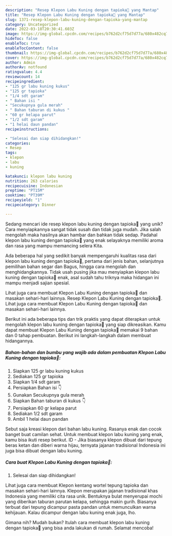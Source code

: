 ```yaml
---
description: "Resep Klepon Labu Kuning dengan tapioka🎃 yang Mantap"
title: "Resep Klepon Labu Kuning dengan tapioka🎃 yang Mantap"
slug: 1371-resep-klepon-labu-kuning-dengan-tapioka-yang-mantap
category: Uncategorized
date: 2022-03-18T20:30:41.603Z
image: https://img-global.cpcdn.com/recipes/b762d2cf75d7d77a/680x482cq70/klepon-labu-kuning-dengan-tapioka-foto-resep-utama.jpg
hideToc: false
enableToc: true
enableTocContent: false
thumbnail: https://img-global.cpcdn.com/recipes/b762d2cf75d7d77a/680x482cq70/klepon-labu-kuning-dengan-tapioka-foto-resep-utama.jpg
cover: https://img-global.cpcdn.com/recipes/b762d2cf75d7d77a/680x482cq70/klepon-labu-kuning-dengan-tapioka-foto-resep-utama.jpg
author: Admin
authorAv: notfound
ratingvalue: 4.4
reviewcount: 14
recipeingredient:
- "125 gr labu kuning kukus"
- "125 gr tapioka"
- "1/4 sdt garam"
- " Bahan isi "
- "Secukupnya gula merah"
- " Bahan taburan di kukus "
- "60 gr kelapa parut"
- "1/2 sdt garam"
- "1 helai daun pandan"
recipeinstructions:

- "Selesai dan siap dihidangkan!"
categories:
- Resep
tags:
- klepon
- labu
- kuning

katakunci: klepon labu kuning 
nutrition: 263 calories
recipecuisine: Indonesian
preptime: "PT15M"
cooktime: "PT39M"
recipeyield: "1"
recipecategory: Dinner

---
```





Sedang mencari ide resep klepon labu kuning dengan tapioka🎃 yang unik? Cara menyiapkannya sangat tidak susah dan tidak juga mudah. Jika salah mengolah maka hasilnya akan hambar dan bahkan tidak sedap. Padahal klepon labu kuning dengan tapioka🎃 yang enak selayaknya memiliki aroma dan rasa yang mampu memancing selera Kita.





Ada beberapa hal yang sedikit banyak mempengaruhi kualitas rasa dari klepon labu kuning dengan tapioka🎃, pertama dari jenis bahan, selanjutnya pemilihan bahan segar dan Bagus, hingga cara mengolah dan menghidangkannya. Tidak usah pusing jika mau menyiapkan klepon labu kuning dengan tapioka🎃 enak,      asal sudah tahu triknya maka hidangan ini mampu menjadi sajian spesial.














Lihat juga cara membuat Klepon Labu Kuning dengan tapioka🎃 dan masakan sehari-hari lainnya. Resep Klepon Labu Kuning dengan tapioka🎃. Lihat juga cara membuat Klepon Labu Kuning dengan tapioka🎃 dan masakan sehari-hari lainnya.






Berikut ini ada beberapa tips dan trik praktis yang dapat diterapkan untuk mengolah klepon labu kuning dengan tapioka🎃 yang siap dikreasikan. Kamu dapat membuat Klepon Labu Kuning dengan tapioka🎃 memakai 9 bahan dan 0 tahap pembuatan. Berikut ini langkah-langkah dalam membuat hidangannya.

<!--inarticleads1-->

##### Bahan-bahan dan bumbu yang wajib ada dalam pembuatan Klepon Labu Kuning dengan tapioka🎃:

1. Siapkan 125 gr labu kuning kukus
1. Sediakan 125 gr tapioka
1. Siapkan 1/4 sdt garam
1. Persiapkan  Bahan isi 👇
1. Gunakan Secukupnya gula merah
1. Siapkan  Bahan taburan di kukus 👇
1. Persiapkan 60 gr kelapa parut
1. Sediakan 1/2 sdt garam
1. Ambil 1 helai daun pandan


Sebut saja kreasi klepon dari bahan labu kuning. Rasanya enak dan cocok banget buat camilan sehat. Untuk membuat klepon labu kuning yang enak, kamu bisa ikuti resep berikut. ID - Jika biasanya klepon dibuat dari tepung beras ketan dan diberi warna hijau, ternyata jajanan tradisional Indonesia ini juga bisa dibuat dengan labu kuning. 

<!--inarticleads2-->

##### Cara buat Klepon Labu Kuning dengan tapioka🎃:


1. Selesai dan siap dihidangkan!

Lihat juga cara membuat Klepon kentang wortel tepung tapioka dan masakan sehari-hari lainnya. Klepon merupakan jajanan tradisional khas Indonesia yang memiliki cita rasa unik. Bentuknya bulat menyerupai mochi yang diberikan taburan parutan kelapa, sehingga makin gurih. Biasanya terbuat dari tepung dicampur pasta pandan untuk memunculkan warna kehijauan. Kalau dicampur dengan labu kuning enak juga, lho. 

Gimana nih? Mudah bukan? Itulah cara membuat klepon labu kuning dengan tapioka🎃 yang bisa anda lakukan di rumah. Selamat mencoba!
